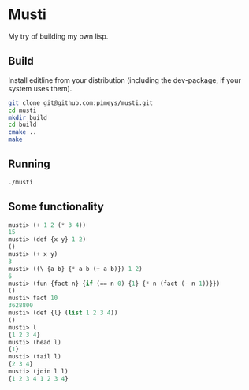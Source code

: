 Musti
=====

My try of building my own lisp.

Build
-----

Install editline from your distribution (including the dev-package, if your
system uses them).

```bash
git clone git@github.com:pimeys/musti.git
cd musti
mkdir build
cd build
cmake ..
make
```

Running
-------

```bash
./musti
```

Some functionality
------------------

```lisp
musti> (+ 1 2 (* 3 4))
15
musti> (def {x y} 1 2)
()
musti> (+ x y)
3
musti> ((\ {a b} {* a b (+ a b)}) 1 2)
6
musti> (fun {fact n} {if (== n 0) {1} {* n (fact (- n 1))}})
()
musti> fact 10
3628800
musti> (def {l} (list 1 2 3 4))
()
musti> l
{1 2 3 4}
musti> (head l)
{1}
musti> (tail l)
{2 3 4}
musti> (join l l)
{1 2 3 4 1 2 3 4}
```
